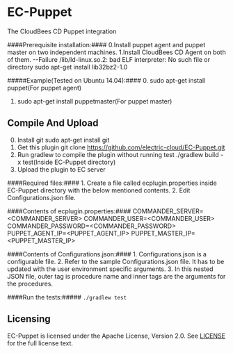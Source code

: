 EC-Puppet
============

The CloudBees CD Puppet integration

####Prerequisite installation:####
    0.Install puppet agent and puppet master on two independent machines.
    1.Install CloudBees CD Agent on both of them.
      --Failure /lib/ld-linux.so.2: bad ELF interpreter: No such file or directory
        sudo apt-get install lib32bz2-1.0

#####Example(Tested on Ubuntu 14.04):####
0. sudo apt-get install puppet(For puppet agent)
1. sudo apt-get install puppetmaster(For puppet master)

## Compile And Upload ##
0. Install git
   sudo apt-get install git
1. Get this plugin
   git clone https://github.com/electric-cloud/EC-Puppet.git
2. Run gradlew to compile the plugin without running test
   ./gradlew build -x test(Inside EC-Puppet directory)
3. Upload the plugin to EC server

####Required files:####
    1. Create a file called ecplugin.properties inside EC-Puppet directory with the below mentioned contents.
    2. Edit Configurations.json file.

####Contents of ecplugin.properties:####
    COMMANDER_SERVER=<COMMANDER_SERVER>
    COMMANDER_USER=<COMMANDER_USER>
    COMMANDER_PASSWORD=<COMMANDER_PASSWORD>
    PUPPET_AGENT_IP=<PUPPET_AGENT_IP>
    PUPPET_MASTER_IP=<PUPPET_MASTER_IP>

####Contents of Configurations.json:####
    1. Configurations.json is a configurable file.
    2. Refer to the sample Configurations.json file. It has to be updated with the user environment specific arguments.
    3. In this nested JSON file, outer tag is procedure name and inner tags are the arguments for the procedures.

####Run the tests:#####
`./gradlew test`

## Licensing ##
EC-Puppet is licensed under the Apache License, Version 2.0. See [LICENSE](https://github.com/electric-cloud/EC-Puppet/blob/master/LICENSE) for the full license text.
